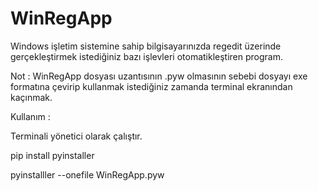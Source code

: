 # WinRegApp

Windows işletim sistemine sahip bilgisayarınızda regedit üzerinde gerçekleştirmek istediğiniz bazı işlevleri otomatikleştiren program.

Not : WinRegApp dosyası uzantısının .pyw olmasının sebebi dosyayı exe formatına çevirip kullanmak istediğiniz zamanda terminal ekranından kaçınmak.

Kullanım :

Terminali yönetici olarak çalıştır.

pip install pyinstaller

pyinstalller --onefile WinRegApp.pyw
